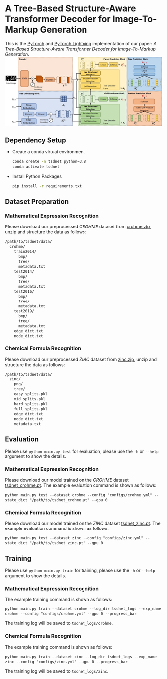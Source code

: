 # A Tree-Based Structure-Aware Transformer Decoder for Image-To-Markup Generation

This is the [PyTorch](https://pytorch.org/) and [PyTorch Lightning](https://www.pytorchlightning.ai/) implementation of our paper: *A Tree-Based Structure-Aware Transformer Decoder for Image-To-Markup Generation*.
![overview](./figs/overview.jpg)
## Dependency Setup
* Create a conda virtual environment
  ```bash
  conda create -n tsdnet python=3.8
  conda activate tsdnet
  ```
* Install Python Packages
  ```bash
  pip install -r requirements.txt
  ```

## Dataset Preparation
### Mathematical Expression Recognition
Please download our preprocessed *CROHME* dataset from [crohme.zip](https://hkustconnect-my.sharepoint.com/:u:/g/personal/szhongaj_connect_ust_hk/Eboce3v8NHRNiD9mcIwANUoBvAt2i5eKyXW1L4qdGuq0_Q?e=fY8HcM), unzip and structure the data as follows:
```
/path/to/tsdnet/data/
  crohme/
    train2014/
      bmp/
      tree/
      metadata.txt
    test2014/
      bmp/
      tree/
      metadata.txt
    test2016/
      bmp/
      tree/
      metadata.txt
    test2019/
      bmp/
      tree/
      metadata.txt
    edge_dict.txt
    node_dict.txt
```
### Chemical Formula Recognition
Please download our preprocessed *ZINC* dataset from [zinc.zip](https://hkustconnect-my.sharepoint.com/:u:/g/personal/szhongaj_connect_ust_hk/EQQfSrxFbT1Lk_xmwbwrBA4BhXDwqgIguOyRtUchKPSn2A?e=8zk1ur), unzip and structure the data as follows:
```
/path/to/tsdnet/data/
  zinc/
    png/
    tree/
    easy_splits.pkl
    mid_splits.pkl
    hard_splits.pkl
    full_splits.pkl
    edge_dict.txt
    node_dict.txt
    metadata.txt
```
## Evaluation
Please use `python main.py test` for evaluation, please use the `-h` or `--help` argument to show the details.
### Mathematical Expression Recognition
Please download our model trained on the *CROHME* dataset [tsdnet_crohme.pt](https://hkustconnect-my.sharepoint.com/:u:/g/personal/szhongaj_connect_ust_hk/EZN0HRNR14JKiHiP77yeLcsBXNaT3-PVdxAlLdWOR0J0mw?e=5HspEI). The example evaluation command is shown as follows:
```
python main.py test --dataset crohme --config "configs/crohme.yml" --state_dict "/path/to/tsdnet_crohme.pt" --gpu 0
```
### Chemical Formula Recognition
Please download our model trained on the *ZINC* dataset [tsdnet_zinc.pt](https://hkustconnect-my.sharepoint.com/:u:/g/personal/szhongaj_connect_ust_hk/EajpLjcKpk9JsdkHs_U9LpYBRlMsmTk9q2Ar4JBpyxRnlQ?e=BFDWJH). The example evaluation command is shown as follows:
```
python main.py test --dataset zinc --config "configs/zinc.yml" --state_dict "/path/to/tsdnet_zinc.pt" --gpu 0
```
## Training
Please use `python main.py train` for training, please use the `-h` or `--help` argument to show the details.
### Mathematical Expression Recognition
The example training command is shown as follows:
```
python main.py train --dataset crohme --log_dir tsdnet_logs --exp_name crohme --config "configs/crohme.yml" --gpu 0 --progress_bar
```
The training log will be saved to `tsdnet_logs/crohme`.
### Chemical Formula Recognition
The example training command is shown as follows:
```
python main.py train --dataset zinc --log_dir tsdnet_logs --exp_name zinc --config "configs/zinc.yml" --gpu 0 --progress_bar
```
The training log will be saved to `tsdnet_logs/zinc`.
